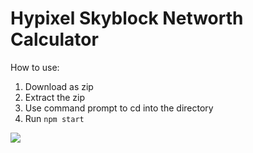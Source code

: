 # Hypixel Skyblock Networth Calculator

How to use:
  1. Download as zip
  2. Extract the zip
  3. Use command prompt to cd into the directory
  4. Run `npm start`

![](https://gpvc.arturio.dev/hypixelskyblocknetworthcalculator)
